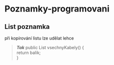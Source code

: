 # Poznamky-programovani

## List poznamka

při kopírování listu lze udělat lehce

>**_Tak_** public List<SitovyKabel> vsechnyKabely() { \
            return balik; \
             }

    
    
